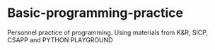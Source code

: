 # Basic-programming-practice
Personnel practice of programming. Using materials from K&amp;R, SICP, CSAPP and PYTHON PLAYGROUND
